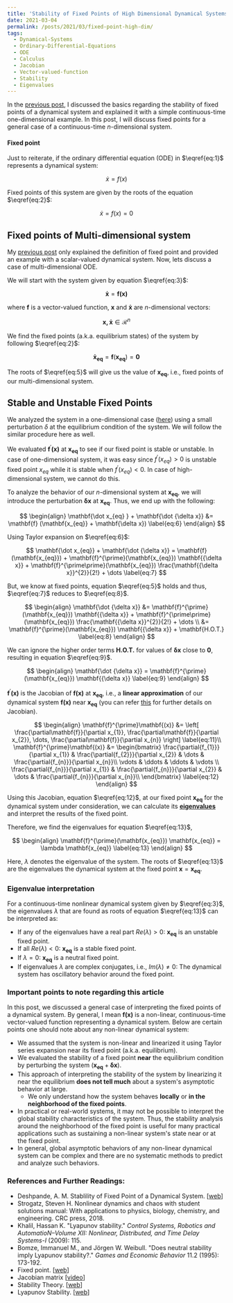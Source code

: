```yaml
---
title: 'Stability of Fixed Points of High Dimensional Dynamical Systems'
date: 2021-03-04
permalink: /posts/2021/03/fixed-point-high-dim/
tags:
  - Dynamical-Systems
  - Ordinary-Differential-Equations
  - ODE
  - Calculus
  - Jacobian
  - Vector-valued-function
  - Stability
  - Eigenvalues
---
```


In the [previous post](https://adipandas.github.io/posts/2020/02/stable-unstable-fixed-point/), I discussed the basics regarding the stability of fixed points of a dynamical system and explained it with a simple continuous-time one-dimensional example. In this post, I will discuss fixed points for a general case of a continuous-time $n$-dimensional system.



#### Fixed point

Just to reiterate, if the ordinary differential equation (ODE) in $\eqref{eq:1}$ represents a dynamical system:


$$
\dot x = f(x)
\label{eq:1}
$$


Fixed points of this system are given by the roots of the equation $\eqref{eq:2}$:


$$
\begin{equation}
\dot x = f(x) = 0
\label{eq:2}
\end{equation}
$$



## Fixed points of Multi-dimensional system

My [previous post](https://adipandas.github.io/posts/2020/02/stable-unstable-fixed-point/) only explained the definition of fixed point and provided an example with a scalar-valued dynamical system. Now, lets discuss a case of multi-dimensional ODE.

We will start with the system given by equation $\eqref{eq:3}$:


$$
\mathbf{\dot x} = \mathbf{f(x)}
\label{eq:3}
$$


where $\mathbf{f}$ is a vector-valued function, $\mathbf{x}$ and  $\mathbf{\dot x}$ are $n$-dimensional vectors:


$$
\mathbf{x, \dot x} \in \mathcal{R}^{n}
\label{eq:4}
$$


We find the fixed points (a.k.a. equilibrium states) of the system by following $\eqref{eq:2}$:


$$
\mathbf{\dot x_{eq}} = \mathbf{f}(\mathbf{x_{eq}}) = \mathbf{0}
\label{eq:5}
$$


The roots of $\eqref{eq:5}$ will give us the value of $\mathbf{x_{eq}}$, i.e., fixed points of our multi-dimensional system.



## Stable and Unstable Fixed Points

We analyzed the system in a one-dimensional case ([here](https://adipandas.github.io/posts/2020/02/stable-unstable-fixed-point/)) using a small perturbation $\delta$ at the equilibrium condition of the system. We will follow the similar procedure here as well. 



We evaluated $\mathbf{f}^{\prime}\mathbf{(x)}$ at $\mathbf{x_{eq}}$ to see if our fixed point is stable or unstable. In case of one-dimensional system, it was easy since  $f^{\prime}(x_{eq})>0$ is unstable fixed point $x_{eq}$  while it is stable when $f^{\prime}(x_{eq})<0$. In case of high-dimensional system, we cannot do this.



To analyze the behavior of our $n$-dimensional system at $\mathbf{x_{eq}}$, we will introduce the perturbation $\mathbf{\delta x}$ at $\mathbf{x_{eq}}$. Thus, we end up with the following:


$$
\begin{align}
\mathbf{\dot x_{eq} } + \mathbf{\dot {\delta x}} &= \mathbf{f} (\mathbf{x_{eq}} + \mathbf{\delta x}) \label{eq:6}
\end{align}
$$


Using Taylor expansion on $\eqref{eq:6}$:

$$
\mathbf{\dot x_{eq}} + \mathbf{\dot {\delta x}} = \mathbf{f}(\mathbf{x_{eq}}) + \mathbf{f}^{\prime}(\mathbf{x_{eq}}) \mathbf{{\delta x}} + \mathbf{f}^{\prime\prime}(\mathbf{x_{eq}}) \frac{\mathbf{{\delta x}}^{2}}{2!} + \dots 
\label{eq:7}
$$


But, we know at fixed points, equation $\eqref{eq:5}$ holds and thus, $\eqref{eq:7}$ reduces to $\eqref{eq:8}$.


$$
\begin{align}
\mathbf{\dot {\delta x}} 
&= \mathbf{f}^{\prime}(\mathbf{x_{eq}}) \mathbf{{\delta x}} + \mathbf{f}^{\prime\prime}(\mathbf{x_{eq}}) \frac{\mathbf{{\delta x}}^{2}}{2!} + \dots \\
&= \mathbf{f}^{\prime}(\mathbf{x_{eq}}) \mathbf{{\delta x}} + \mathbf{H.O.T.} \label{eq:8}
\end{align}
$$


We can ignore the higher order terms $\mathbf{H.O.T.}$ for values of $\mathbf{\delta{x}}$ close to $\mathbf{0}$, resulting in equation $\eqref{eq:9}$.


$$
\begin{align}
\mathbf{\dot {\delta x}} = \mathbf{f}^{\prime}(\mathbf{x_{eq}}) \mathbf{{\delta x}} \label{eq:9}
\end{align}
$$


$\mathbf{f}^{\prime}\mathbf{(x)}$ is the Jacobian of $\mathbf{f(x)}$ at $\mathbf{x_{eq}}$, i.e., a **linear approximation** of our dynamical system $\mathbf{f(x)}$ near $\mathbf{x_{eq}}$ (you can refer [this](https://adipandas.github.io/posts/2020/03/vector-calculus/#jacobian-aka-derivative-of-vector-valued-function) for further details on Jacobian).


$$
\begin{align}
\mathbf{f}^{\prime}\mathbf{(x)}
&=
\left[
\frac{\partial\mathbf{f}}{\partial x_{1}}, \frac{\partial\mathbf{f}}{\partial x_{2}}, \dots, \frac{\partial\mathbf{f}}{\partial x_{n}}
\right] \label{eq:11}\\
\mathbf{f}^{\prime}\mathbf{(x)} &=
\begin{bmatrix}
\frac{\partial{f_{1}}}{\partial x_{1}} & \frac{\partial{f_{2}}}{\partial x_{2}} & \dots & \frac{\partial{f_{n}}}{\partial x_{n}}\\
\vdots & \ddots & \ddots & \vdots \\
\frac{\partial{f_{n}}}{\partial x_{1}} & \frac{\partial{f_{n}}}{\partial x_{2}} & \dots & \frac{\partial{f_{n}}}{\partial x_{n}}\\
\end{bmatrix} \label{eq:12}
\end{align}
$$


Using this Jacobian, equation $\eqref{eq:12}$, at our fixed point $\mathbf{x_{eq}}$ for the dynamical system under consideration, we can calculate its [**eigenvalues**](https://en.wikipedia.org/wiki/Eigenvalues_and_eigenvectors) and interpret the results of the fixed point.

Therefore, we find the eigenvalues for equation $\eqref{eq:13}$,


$$
\begin{align}
\mathbf{f}^{\prime}(\mathbf{x_{eq}}) \mathbf{x_{eq}} = \lambda \mathbf{x_{eq}} \label{eq:13}
\end{align}
$$


Here, $\lambda$ denotes the eigenvalue of the system. The roots of $\eqref{eq:13}$ are the eigenvalues the dynamical system at the fixed point $\mathbf{x}=\mathbf{x_{eq}}$.



### Eigenvalue interpretation <a name='eigen_value_interpretation'></a>

For a continuous-time nonlinear dynamical system given by $\eqref{eq:3}$, the eigenvalues $\lambda$ that are found as roots of equation $\eqref{eq:13}$ can be interpreted as:

* If any of the eigenvalues have a real part $Re(\lambda)>0$: $\mathbf{x_{eq}}$ is an unstable fixed point.
* If all $Re(\lambda)<0$: $\mathbf{x_{eq}}$ is a stable fixed point.
* If $\lambda=0$: $\mathbf{x_{eq}}$ is a neutral fixed point.
* If eigenvalues $\lambda$ are complex conjugates, i.e., $Im(\lambda) \ne 0$: The dynamical system has oscillatory behavior around the fixed point.



### Important points to note regarding this article

In this post, we discussed a general case of interpreting the fixed points of a dynamical system. By general, I mean $\mathbf{f(x)}$ is a non-linear, continuous-time vector-valued function representing a dynamical system. Below are certain points one should note about any non-linear dynamical system:

* We assumed that the system is non-linear and linearized it using Taylor series expansion near its fixed point (a.k.a. equilibrium).
* We evaluated the stability of a fixed point **near** the equilibrium condition by perturbing the system  ($\mathbf{x_{eq}}+\mathbf{\delta x}$).
* This approach of interpreting the stability of the system by linearizing it near the equilibrium **does not tell much** about a system's asymptotic behavior at large.
  * We only understand how the system behaves **locally** or **in the neighborhood of the fixed points**.
* In practical or real-world systems, it may not be possible to interpret the global stability characteristics of the system. Thus, the stability analysis around the neighborhood of the fixed point is useful for many practical applications such as sustaining a non-linear system's state near or at the fixed point.
* In general, global asymptotic behaviors of any non-linear dynamical system can be complex and there are no systematic methods to predict and analyze such behaviors.



### References and Further Readings:

* Deshpande, A. M. Stablility of Fixed Point of a Dynamical System. [[web](https://adipandas.github.io/posts/2020/02/stable-unstable-fixed-point/)]
* Strogatz, Steven H. Nonlinear dynamics and chaos with student solutions manual: With applications to physics, biology, chemistry, and engineering. CRC press, 2018.
* Khalil, Hassan K. "Lyapunov stability." *Control Systems, Robotics and AutomatioN–Volume XII: Nonlinear, Distributed, and Time Delay Systems-I* (2009): 115.
* Bomze, Immanuel M., and Jörgen W. Weibull. "Does neutral stability imply Lyapunov stability?." *Games and Economic Behavior* 11.2 (1995): 173-192.
* Fixed point. [[web](https://mathworld.wolfram.com/FixedPoint.html)]
* Jacobian matrix [[video](https://www.youtube.com/watch?v=bohL918kXQk)]
* Stability Theory. [[web](https://en.wikipedia.org/wiki/Stability_theory)]
* Lyapunov Stability. [[web](https://en.wikipedia.org/wiki/Lyapunov_stability)]
